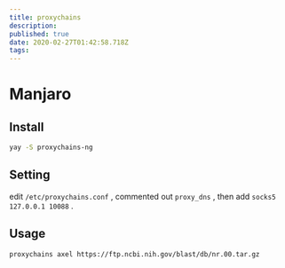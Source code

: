 ```yaml
---
title: proxychains
description: 
published: true
date: 2020-02-27T01:42:58.718Z
tags: 
---
```


# Manjaro

## Install

```bash
yay -S proxychains-ng
```

## Setting

edit `/etc/proxychains.conf` , commented out `proxy_dns` , then add `socks5 127.0.0.1 10088` .

## Usage

```bash
proxychains axel https://ftp.ncbi.nih.gov/blast/db/nr.00.tar.gz